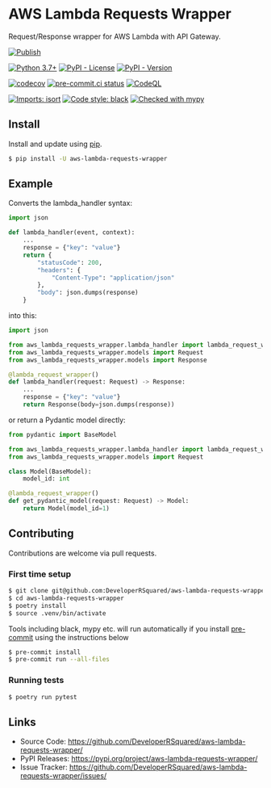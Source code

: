 # AWS Lambda Requests Wrapper

Request/Response wrapper for AWS Lambda with API Gateway.

[![Publish](https://github.com/DeveloperRSquared/aws-lambda-requests-wrapper/actions/workflows/publish.yml/badge.svg)](https://github.com/DeveloperRSquared/aws-lambda-requests-wrapper/actions/workflows/publish.yml)

[![Python 3.7+](https://img.shields.io/badge/python-3.7+-brightgreen.svg)](#aws-lambda-requests-wrapper)
[![PyPI - License](https://img.shields.io/pypi/l/aws-lambda-requests-wrapper.svg)](LICENSE)
[![PyPI - Version](https://img.shields.io/pypi/v/aws-lambda-requests-wrapper.svg)](https://pypi.org/project/aws-lambda-requests-wrapper)

[![codecov](https://codecov.io/gh/DeveloperRSquared/aws-lambda-requests-wrapper/branch/main/graph/badge.svg?token=UI5ZDDDXXB)](https://codecov.io/gh/DeveloperRSquared/aws-lambda-requests-wrapper)
[![pre-commit.ci status](https://results.pre-commit.ci/badge/github/DeveloperRSquared/aws-lambda-requests-wrapper/main.svg)](https://results.pre-commit.ci/latest/github/DeveloperRSquared/aws-lambda-requests-wrapper/main)
[![CodeQL](https://github.com/DeveloperRSquared/aws-lambda-requests-wrapper/actions/workflows/codeql-analysis.yml/badge.svg)](https://github.com/DeveloperRSquared/aws-lambda-requests-wrapper/actions/workflows/codeql-analysis.yml)

[![Imports: isort](https://img.shields.io/badge/%20imports-isort-%231674b1?style=flat&labelColor=ef8336)](https://pycqa.github.io/isort/)
[![Code style: black](https://img.shields.io/badge/code%20style-black-000000.svg)](https://github.com/psf/black)
[![Checked with mypy](http://www.mypy-lang.org/static/mypy_badge.svg)](http://mypy-lang.org/)

## Install

Install and update using [pip](https://pypi.org/project/aws-lambda-requests-wrapper/).

```sh
$ pip install -U aws-lambda-requests-wrapper
```

## Example

Converts the lambda_handler syntax:

```py
import json

def lambda_handler(event, context):
    ...
    response = {"key": "value"}
    return {
        "statusCode": 200,
        "headers": {
            "Content-Type": "application/json"
        },
        "body": json.dumps(response)
    }
```

into this:

```py
import json

from aws_lambda_requests_wrapper.lambda_handler import lambda_request_wrapper
from aws_lambda_requests_wrapper.models import Request
from aws_lambda_requests_wrapper.models import Response

@lambda_request_wrapper()
def lambda_handler(request: Request) -> Response:
    ...
    response = {"key": "value"}
    return Response(body=json.dumps(response))
```

or return a Pydantic model directly:

```py
from pydantic import BaseModel

from aws_lambda_requests_wrapper.lambda_handler import lambda_request_wrapper
from aws_lambda_requests_wrapper.models import Request

class Model(BaseModel):
    model_id: int

@lambda_request_wrapper()
def get_pydantic_model(request: Request) -> Model:
    return Model(model_id=1)
```

## Contributing

Contributions are welcome via pull requests.

### First time setup

```sh
$ git clone git@github.com:DeveloperRSquared/aws-lambda-requests-wrapper.git
$ cd aws-lambda-requests-wrapper
$ poetry install
$ source .venv/bin/activate
```

Tools including black, mypy etc. will run automatically if you install [pre-commit](https://pre-commit.com) using the instructions below

```sh
$ pre-commit install
$ pre-commit run --all-files
```

### Running tests

```sh
$ poetry run pytest
```

## Links

- Source Code: <https://github.com/DeveloperRSquared/aws-lambda-requests-wrapper/>
- PyPI Releases: <https://pypi.org/project/aws-lambda-requests-wrapper/>
- Issue Tracker: <https://github.com/DeveloperRSquared/aws-lambda-requests-wrapper/issues/>
